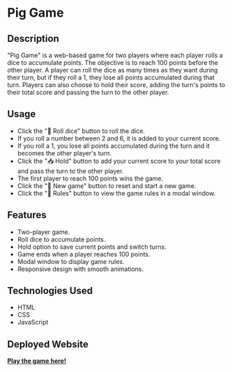 # Pig Game

## Description
"Pig Game" is a web-based game for two players where each player rolls a dice to accumulate points. The objective is to reach 100 points before the other player. A player can roll the dice as many times as they want during their turn, but if they roll a 1, they lose all points accumulated during that turn. Players can also choose to hold their score, adding the turn's points to their total score and passing the turn to the other player.

## Usage
- Click the "🎲 Roll dice" button to roll the dice.
- If you roll a number between 2 and 6, it is added to your current score.
- If you roll a 1, you lose all points accumulated during the turn and it becomes the other player's turn.
- Click the "📥 Hold" button to add your current score to your total score and pass the turn to the other player.
- The first player to reach 100 points wins the game.
- Click the "🔄 New game" button to reset and start a new game.
- Click the "📖 Rules" button to view the game rules in a modal window.

## Features
- Two-player game.
- Roll dice to accumulate points.
- Hold option to save current points and switch turns.
- Game ends when a player reaches 100 points.
- Modal window to display game rules.
- Responsive design with smooth animations.

## Technologies Used
- HTML
- CSS
- JavaScript

## Deployed Website
**[Play the game here!](https://dice-game-mohit.netlify.app/)**
